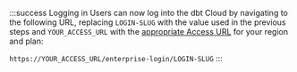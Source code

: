 :::success Logging in
Users can now log into the dbt Cloud by navigating to the following URL, replacing `LOGIN-SLUG` with the value used in the previous steps and `YOUR_ACCESS_URL` with the [appropriate Access URL](/docs/cloud/about-cloud/access-regions-ip-addresses) for your region and plan:

`https://YOUR_ACCESS_URL/enterprise-login/LOGIN-SLUG`
:::
